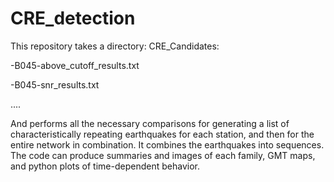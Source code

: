 # CRE_detection

This repository takes a directory:
CRE_Candidates:
  
  -B045-above_cutoff_results.txt
  
  -B045-snr_results.txt
  
  ....

And performs all the necessary comparisons for generating a list of characteristically repeating earthquakes for each station, and then for the entire network in combination. It combines the earthquakes into sequences. 
The code can produce summaries and images of each family, GMT maps, and python plots of time-dependent behavior. 
